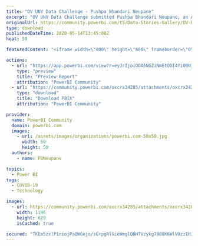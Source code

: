```yaml
---
title: "OV UNV Data Challenge - Pushpa Bhandari Neupane"
excerpt: "OV UNV Data Challenge submitted Pushpa Bhandari Neupane, an Accountant and Newbie to PowerBI ."
originalUrl: https://community.powerbi.com/t5/Data-Stories-Gallery/OV-UNV-Data-Challenge-Pushpa-Bhandari-Neupane/m-p/1090368
type: download
publishedDateTime: 2020-05-14T13:45:00Z
heat: 50

featuredContent: "<iframe width=\"800\" height=\"600\" frameborder=\"0\" src=\"https://app.powerbi.com/view?r=eyJrIjoiODA5NGZiNmEtODI4Yi00NjFiLWEyNDktZGEwODFlMjNlYTY5IiwidCI6ImE4YzUzNWUxLThiNGYtNGRkYi1iMzRjLTVhYWIwZGMzMzQ2MCJ9\"></iframe>"

actions:
  - url: "https://app.powerbi.com/view?r=eyJrIjoiODA5NGZiNmEtODI4Yi00NjFiLWEyNDktZGEwODFlMjNlYTY5IiwidCI6ImE4YzUzNWUxLThiNGYtNGRkYi1iMzRjLTVhYWIwZGMzMzQ2MCJ9"
    type: "preview"
    title: "Preview Report"
    attribution: "PowerBI Community"
  - url: "https://community.powerbi.com/oxcrx34285/attachments/oxcrx34285/DataStoriesGallery/3948/2/OV%20UNV%20Data%20Challenge%20-%20Pushpa%20Bhandari%20Neupane.pbix"
    type: "download"
    title: "Download PBIX"
    attribution: "PowerBI Community"

provider:
  name: PowerBI Community
  domain: powerbi.com
  images:
    - url: /assets/images/organizations/powerbi.com-50x50.jpg
      width: 50
      height: 50
  authors:
    - name: PBNeupane

topics:
  - Power BI
tags:
  - COVID-19
  - Technology

images:
  - url: https://community.powerbi.com/oxcrx34285/attachments/oxcrx34285/DataStoriesGallery/3948/1/OV%20UNV%20Data%20Challenge%20-%20Pushpa%20Bhandari%20Neupane.JPG
    width: 1196
    height: 629
    isCached: true

secured: "TKEm5zxlP1niojPaQWGejo/sG+pgRlGieWmglQBHTVzykg7B08K6WlVOzzIHJJs5W8mzO45VE3DVLdcFD6mNUCLrSVHjcNTlMn1noH1vkRn2eQhcXUf2MorMktsPpy4kUjcdeSUEW6DkQXNIk0SFSJWPxYW7u13IWCl2IvSvhMW0jblArrMGLQsqyLY4O817MKuUwAO2KSEZFdpcuxXc9t8bZRkdfl/fvC40fUun+YI8uD4rCQSeDA5MW3hEkdgPF+Rjd5/TrtE29pQRFzkH90u1Kp7J7J0UFyCVRJ7ozr+5TDHvWvkit2Muk8mcCqDSDabUPU6R/N3szJRDQ9l8oSYdOnPayzkwvPIIZR4bitsxBibwaiOzZFTE8Bc7hE+ElHuW/6J09e9cRDITYn41Og==;llpXubivzX3ehPgk27EQLQ=="
---
```


